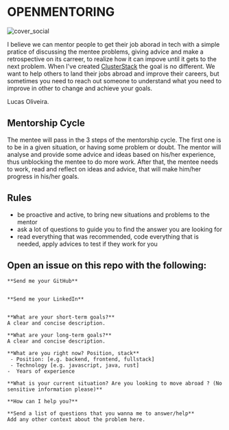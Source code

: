# OPENMENTORING

![cover_social](https://user-images.githubusercontent.com/11979969/162140913-4553c604-1f81-4795-8597-f811766c8791.png)


I believe we can mentor people to get their job aborad in tech with a simple pratice of discussing the mentee problems, giving advice and make a retrospective on its carreer, to realize how it can impove until it gets to the next problem.
When I've created [ClusterStack](https://clusterstack.io) the goal is no different. We want to help others to land their jobs abroad and improve their careers, but sometimes you need to reach out someone to understand what you need to improve in other to change and achieve your goals.

Lucas Oliveira.

## Mentorship Cycle
The mentee will pass in the 3 steps of the mentorship cycle. The first one is to be in a given situation, or having some problem or doubt.
The mentor will analyse and provide some advice and ideas based on his/her experience, thus unblocking the mentee to do more work.
After that, the mentee needs to work, read and reflect on ideas and advice, that will make him/her progress in his/her goals.

## Rules
- be proactive and active, to bring new situations and problems to the mentor
- ask a lot of questions to guide you to find the answer you are looking for
- read everything that was recommended, code everything that is needed, apply advices to test if they work for you

## Open an issue on this repo with the following:
```
**Send me your GitHub**


**Send me your LinkedIn**


**What are your short-term goals?**
A clear and concise description.

**What are your long-term goals?**
A clear and concise description.

**What are you right now? Position, stack**
 - Position: [e.g. backend, frontend, fullstack]
 - Technology [e.g. javascript, java, rust]
-  Years of experience

**What is your current situation? Are you looking to move abroad ? (No sensitive information please)**

**How can I help you?**

**Send a list of questions that you wanna me to answer/help**
Add any other context about the problem here.

```
